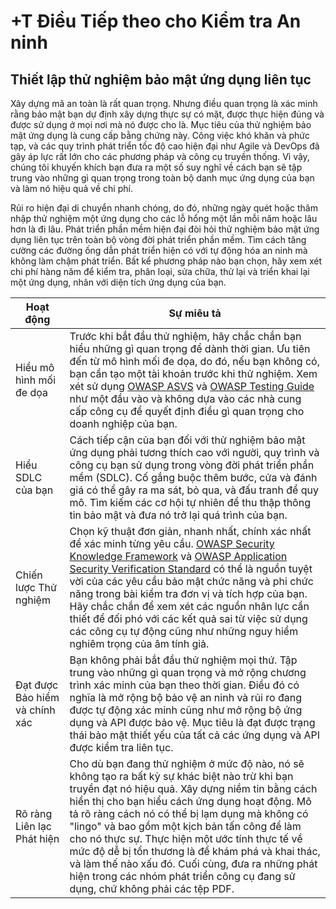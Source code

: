 # +T Điều Tiếp theo cho Kiểm tra An ninh

## Thiết lập thử nghiệm bảo mật ứng dụng liên tục

Xây dựng mã an toàn là rất quan trọng. Nhưng điều quan trọng là xác minh rằng bảo mật bạn dự định xây dựng thực sự có mặt, được thực hiện đúng và được sử dụng ở mọi nơi mà nó được cho là. Mục tiêu của thử nghiệm bảo mật ứng dụng là cung cấp bằng chứng này. Công việc khó khăn và phức tạp, và các quy trình phát triển tốc độ cao hiện đại như Agile và DevOps đã gây áp lực rất lớn cho các phương pháp và công cụ truyền thống. Vì vậy, chúng tôi khuyến khích bạn đưa ra một số suy nghĩ về cách bạn sẽ tập trung vào những gì quan trọng trong toàn bộ danh mục ứng dụng của bạn và làm nó hiệu quả về chi phí.

Rủi ro hiện đại di chuyển nhanh chóng, do đó, những ngày quét hoặc thâm nhập thử nghiệm một ứng dụng cho các lỗ hổng một lần mỗi năm hoặc lâu hơn là đi lâu. Phát triển phần mềm hiện đại đòi hỏi thử nghiệm bảo mật ứng dụng liên tục trên toàn bộ vòng đời phát triển phần mềm. Tìm cách tăng cường các đường ống dẫn phát triển hiện có với tự động hóa an ninh mà không làm chậm phát triển. Bất kể phương pháp nào bạn chọn, hãy xem xét chi phí hàng năm để kiểm tra, phân loại, sửa chữa, thử lại và triển khai lại một ứng dụng, nhân với diện tích ứng dụng của bạn.

| Hoạt động | Sự miêu tả |
| --- | --- |
| Hiểu mô hình mối đe dọa | Trước khi bắt đầu thử nghiệm, hãy chắc chắn bạn hiểu những gì quan trọng để dành thời gian. Ưu tiên đến từ mô hình mối đe dọa, do đó, nếu bạn không có, bạn cần tạo một tài khoản trước khi thử nghiệm. Xem xét sử dụng [OWASP ASVS](https://www.owasp.org/index.php/ASVS) và [OWASP Testing Guide](https://www.owasp.org/index.php/OWASP_Testing_Project) như một đầu vào và không dựa vào các nhà cung cấp công cụ để quyết định điều gì quan trọng cho doanh nghiệp của bạn. |
| Hiểu SDLC của bạn | Cách tiếp cận của bạn đối với thử nghiệm bảo mật ứng dụng phải tương thích cao với người, quy trình và công cụ bạn sử dụng trong vòng đời phát triển phần mềm (SDLC). Cố gắng buộc thêm bước, cửa và đánh giá có thể gây ra ma sát, bỏ qua, và đấu tranh để quy mô. Tìm kiếm các cơ hội tự nhiên để thu thập thông tin bảo mật và đưa nó trở lại quá trình của bạn. |
| Chiến lược Thử nghiệm | Chọn kỹ thuật đơn giản, nhanh nhất, chính xác nhất để xác minh từng yêu cầu. [OWASP Security Knowledge Framework](https://www.owasp.org/index.php/OWASP_Security_Knowledge_Framework) và [OWASP Application Security Verification Standard](https://www.owasp.org/index.php/ASVS) có thể là nguồn tuyệt vời của các yêu cầu bảo mật chức năng và phi chức năng trong bài kiểm tra đơn vị và tích hợp của bạn. Hãy chắc chắn để xem xét các nguồn nhân lực cần thiết để đối phó với các kết quả sai từ việc sử dụng các công cụ tự động cũng như những nguy hiểm nghiêm trọng của âm tính giả.
| Đạt được Bảo hiểm và chính xác | Bạn không phải bắt đầu thử nghiệm mọi thứ. Tập trung vào những gì quan trọng và mở rộng chương trình xác minh của bạn theo thời gian. Điều đó có nghĩa là mở rộng bộ bảo vệ an ninh và rủi ro đang được tự động xác minh cũng như mở rộng bộ ứng dụng và API được bảo vệ. Mục tiêu là đạt được trạng thái bảo mật thiết yếu của tất cả các ứng dụng và API được kiểm tra liên tục. |
| Rõ ràng Liên lạc Phát hiện | Cho dù bạn đang thử nghiệm ở mức độ nào, nó sẽ không tạo ra bất kỳ sự khác biệt nào trừ khi bạn truyền đạt nó hiệu quả. Xây dựng niềm tin bằng cách hiển thị cho bạn hiểu cách ứng dụng hoạt động. Mô tả rõ ràng cách nó có thể bị lạm dụng mà không có "lingo" và bao gồm một kịch bản tấn công để làm cho nó thực sự. Thực hiện một ước tính thực tế về mức độ dễ bị tổn thương là để khám phá và khai thác, và làm thế nào xấu đó. Cuối cùng, đưa ra những phát hiện trong các nhóm phát triển công cụ đang sử dụng, chứ không phải các tệp PDF. |


